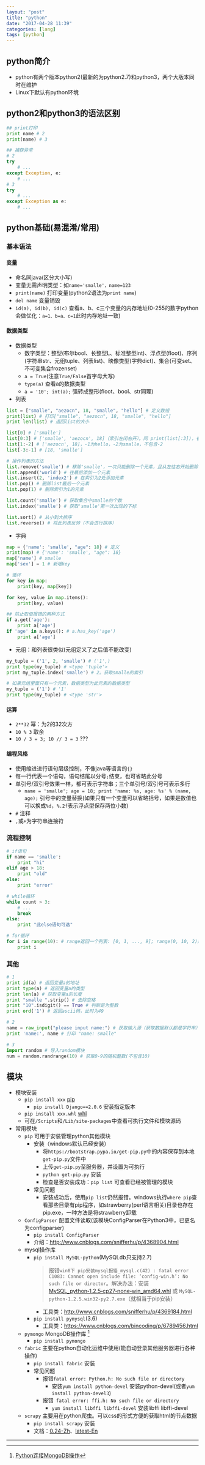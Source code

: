 ```yaml
---
layout: "post"
title: "python"
date: "2017-04-28 11:39"
categories: [lang]
tags: [python]
---
```


## python简介

- python有两个版本python2(最新的为python2.7)和python3，两个大版本同时在维护
- Linux下默认有python环境

## python2和python3的语法区别

```python
## print打印
print name # 2
print(name) # 3

## 捕获异常
# 2
try
    # ...
except Exception, e:
    # ...
# 3
try
    # ...
except Exception as e:
    # ...

```

## python基础(易混淆/常用)

### 基本语法

#### 变量
    
- 命名同java(区分大小写) 
- 变量无需声明类型：如`name='smalle'，name=123`
- `print(name)` 打印变量(python2语法为`print name`)
- `del name` 变量销毁
- `id(a), id(b), id(c)` 查看a、b、c三个变量的内存地址(0-255的数字python会做优化：`a=1、b=a、c=1`此时内存地址一致)

#### 数据类型

- 数据类型
    - 数字类型：整型(布尔bool、长整型L、标准整型int)、浮点型(floot)、序列(字符串str、元组tuple、列表list)、映像类型(字典dict)、集合(可变set、不可变集合frozenset)
    - `a = True`(注意`True/False`首字母大写)
    - `type(a)` 查看a的数据类型
    - `a = '10'; int(a);` 强转成整形(floot、bool、str同理)
- 列表

```python
list = ["smalle", "aezocn", 18, "smalle", "hello"] # 定义数组
print(list) # 打印["smalle", "aezocn", 18, "smalle", "hello"]
print len(list) # 返回list的大小

list[0] # ['smalle']
list[0:3] # ['smalle', 'aezocn', 18]（索引左闭右开）。同 print(list[:3])，省略则为0
list[1:-2] # ['aezocn', 18]，-1为hello，-2为smalle，不包含-2
list[-3:-1] # [18, 'smalle']

# 操作列表的方法
list.remove('smalle') # 移除'smalle'，一次只能删除一个元素，且从左往右开始删除
list.append('world') # 往最后添加一个元素
list.insert(2, 'index2') # 在索引为2处添加元素
list.pop() # 删除list最后一个元素
list.pop(1) # 删除索引为1的元素

list.count('smalle') # 获取集合中smalle的个数
list.index('smalle') # 获取'smalle'第一次出现的下标 

list.sort() # 从小到大排序
list.reverse() # 将此列表反转（不会进行排序）
```

- 字典

```python
map = {'name': 'smalle', "age": 18} # 定义
print(map) # {'name': 'smalle', "age": 18}
map['name'] # smalle
map['sex'] = 1 # 新增key

# 循环
for key in map:
    print(key, map[key])

for key, value in map.items():
    print(key, value)

## 防止取值报错的两种方式
if a.get('age'):
    print a['age']
if 'age' in a.keys(): # a.has_key('age')
    print a['age']
```

- 元组：和列表很类似(元组定义了之后值不能改变)

```python
my_tuple = ('1', 2, 'smalle') # ('1',)
print type(my_tuple) # <type 'tuple'>
print my_tuple.index('smalle') # 2。获取smalle的索引

# 如果元组里面只有一个元素，数据类型为此元素的数据类型
my_tuple = ('1') # '1'
print type(my_tuple) # <type 'str'>
```

#### 运算

- `2**32` 幂：为2的32次方
- `10 % 3` 取余
- `10 / 3 = 3; 10 // 3 = 3` ???

#### 编程风格

- 使用缩进进行语句层级控制，不像java等语言的`{}`
- 每一行代表一个语句，语句结尾以分号`;`结束，也可省略此分号
- 单引号/双引号效果一样，都可表示字符串；三个单引号/双引号可表示多行
    - `name = 'smalle'; age = 18; print 'name: %s, age: %s' % (name, age);` 引号中的变量替换(如果只有一个变量可以省略括号，如果是数值也可以换成`%d`，`%.2f`表示浮点型保存两位小数)
- `#` 注释
- `,`或`+`为字符串连接符

### 流程控制

```python
# if语句
if name == 'smalle':
    print "hi"
elif age > 18:
    print "old"
else:
    print "error"

# while循环
while count > 3:
    # ...
    break
else:
    print "此else语句可选"

# for循环
for i in range(10): # range返回一个列表: [0, 1, ..., 9]; range(0, 10, 2)返回0-10(不包含是10)，且步长为2的数据：[0, 2, 4, 6, 8]
    print i

```


### 其他

```python
# 1
print id(a) # 返回变量a的地址
print type(a) # 返回变量a的类型
print len(a) # 获取变量a的长度
print "smalle ".strip() # 去除空格
print "10".isdigit() == True # 判断是为整数
print ord('1') # 返回ascii码，此时为49

# 2
name = raw_input("please input name:") # 获取输入源（获取数据默认都是字符串）
print 'name:', name # 打印 "name: smalle"

# 3
import random # 导入random模块
num = random.randrange(10) # 获取0-9的随机整数(不包含10)
```

## 模块

- 模块安装
    - `pip install xxx` [pip](https://pypi.org/)
        - `pip install Django==2.0.6` 安装指定版本
    - `pip install xxx.whl` [whl](https://www.lfd.uci.edu/~gohlke/pythonlibs/)
    - 可在`/Scripts`和`/Lib/site-packages`中查看可执行文件和模块源码
- 常用模块
    - `pip` 可用于安装管理python其他模块
        - 安装（windows默认已经安装）
            - 将`https://bootstrap.pypa.io/get-pip.py`中的内容保存到本地`get-pip.py`文件中
            - 上传`get-pip.py`至服务器，并设置为可执行
            - `python get-pip.py` 安装
            - 检查是否安装成功：`pip list` 可查看已经被管理的模块
        - 常见问题
            - 安装成功后，使用`pip list`仍然报错。windows执行`where pip`查看那些目录有pip程序，如strawberry(perl语言相关)目录也存在pip.exe，一种方法是将strawberry卸载
    - `ConfigParser` 配置文件读取(该模块ConfigParser在Python3中，已更名为configparser)
        - `pip install ConfigParser`
        - 介绍：http://www.cnblogs.com/snifferhu/p/4368904.html
    - mysql操作库
        - `pip install MySQL-python`(MySQLdb只支持2.7)
            > 报错`win8下 pip安装mysql报错_mysql.c(42) : fatal error C1083: Cannot open include file: ‘config-win.h’: No such file or director`。解决办法：安装 [MySQL_python‑1.2.5‑cp27‑none‑win_amd64.whl](https://www.lfd.uci.edu/~gohlke/pythonlibs/#mysql-python) 或 `MySQL-python-1.2.5.win32-py2.7.exe`（就相当于pip安装）
            - 工具类：http://www.cnblogs.com/snifferhu/p/4369184.html
        - `pip install pymysql`(3.6)
            - 工具类：https://www.cnblogs.com/bincoding/p/6789456.html
    - `pymongo` MongoDB操作库 [^2]
        - `pip install pymongo`
    - `fabric` 主要在python自动化运维中使用(能自动登录其他服务器进行各种操作)
        - `pip install fabric` 安装
        - 常见问题
            - 报错`fatal error: Python.h: No such file or directory`
                - 安装`yum install python-devel` 安装python-devel(或者`yum install python-devel3`)
            - 报错` fatal error: ffi.h: No such file or directory`
                - `yum install libffi libffi-devel` 安装libffi libffi-devel
    - `scrapy` 主要用在python爬虫。可以css的形式方便的获取html的节点数据
        - `pip install scrapy` 安装
        - 文档：[0.24-Zh](http://scrapy-chs.readthedocs.io/zh_CN/0.24/index.html)、[latest-En](https://doc.scrapy.org/en/latest/index.html)


---
[^1]: [MySQLdb安装报错](http://blog.csdn.net/bijiaoshenqi/article/details/44758055)
[^2]: [Python连接MongoDB操作](http://www.yiibai.com/mongodb/mongodb_python.html)